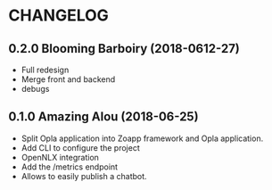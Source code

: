 # CHANGELOG

## 0.2.0 Blooming Barboiry (2018-0612-27)
- Full redesign
- Merge front and backend
- debugs

## 0.1.0 Amazing Alou (2018-06-25)
- Split Opla application into Zoapp framework and Opla application.
- Add CLI to configure the project
- OpenNLX integration
- Add the /metrics endpoint
- Allows to easily publish a chatbot.
